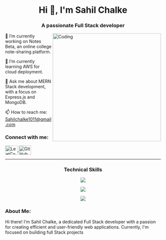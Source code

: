 <h1 h1 align="center">Hi 👋, I'm Sahil Chalke</h1>
<h3 align="center">A passionate Full Stack developer </h3>

<img align="right" alt="Coding" width="350" src="https://media.tenor.com/NOYF3f82b_gAAAAC/programmer.gif">

🔭 I’m currently working on Notes Beta, an online college note-sharing platform.

🌱 I’m currently learning AWS for cloud deployment.

💬 Ask me about MERN Stack development, with a focus on Express.js and MongoDB.

📫 How to reach me: Sahilchalke1011@gmail.com

<h3 align="left">Connect with me:</h3>
<p align="left">
  <a href="https://leetcode.com/sahilll15/" target="blank">
    <img align="center" src="https://raw.githubusercontent.com/rahuldkjain/github-profile-readme-generator/master/src/images/icons/Social/leet-code.svg" alt="LeetCode" height="30" width="40" />
  </a>
  <a href="https://github.com/sahilchalke" target="blank">
    <img align="center" src="https://raw.githubusercontent.com/rahuldkjain/github-profile-readme-generator/master/src/images/icons/Social/github.svg" alt="GitHub" height="30" width="40" />
  </a>
</p>
<hr>

### <p align="center">Technical Skills</p>

<p align="center">
  <a>
     <img src="https://skillicons.dev/icons?i=js,mongodb,express,react,nodejs,typescript,next,mysql" />

  </a>
   
</p>
<p align="center">
  <a>
     <img src="https://skillicons.dev/icons?i=html,css,bootstrap,tailwind,git,github,firebase,django" />

  </a>
   
</p>
<p align="center">  
  <a>
     <img src="https://skillicons.dev/icons?i=docker,linux,netlify,nginx" />

  </a>
   
</p>
<h3 align="left">About Me:</h3>
<p align="left">
  Hi there! I'm Sahil Chalke, a dedicated Full Stack developer with a passion for creating efficient and user-friendly web applications. Currently, I'm focused on building full Stack projects </p>
